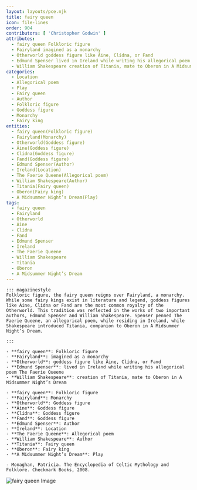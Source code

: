 ```yaml
---
layout: layouts/pce.njk
title: fairy queen
icon: file-lines
order: 904
contributors: [ 'Christopher Godwin' ]
attributes:
  - fairy queen Folkloric figure
  - Fairyland imagined as a monarchy
  - Otherworld goddess figure like Áine, Clídna, or Fand
  - Edmund Spenser lived in Ireland while writing his allegorical poem The Faerie Queene
  - William Shakespeare creation of Titania, mate to Oberon in A Midsummer Night’s Dream
categories:
  - Location
  - Allegorical poem
  - Play
  - Fairy queen
  - Author
  - Folkloric figure
  - Goddess figure
  - Monarchy
  - Fairy king
entities:
  - fairy queen(Folkloric figure)
  - Fairyland(Monarchy)
  - Otherworld(Goddess figure)
  - Áine(Goddess figure)
  - Clídna(Goddess figure)
  - Fand(Goddess figure)
  - Edmund Spenser(Author)
  - Ireland(Location)
  - The Faerie Queene(Allegorical poem)
  - William Shakespeare(Author)
  - Titania(Fairy queen)
  - Oberon(Fairy king)
  - A Midsummer Night’s Dream(Play)
tags:
  - fairy queen
  - Fairyland
  - Otherworld
  - Áine
  - Clídna
  - Fand
  - Edmund Spenser
  - Ireland
  - The Faerie Queene
  - William Shakespeare
  - Titania
  - Oberon
  - A Midsummer Night’s Dream
---
```

``` tab [group1:Info]
::: magazinestyle
Folkloric figure, the fairy queen reigns over Fairyland, a monarchy. While some fairy kings exist in literature and legend, goddess figures like Áine, Clídna or Fand are the most common royalty of the Otherworld. This tradition was reflected in the works of two important authors, Edmund Spenser and William Shakespeare. Spenser penned The Faerie Queene, an allegorical poem, while residing in Ireland, while Shakespeare introduced Titania, companion to Oberon in A Midsummer Night’s Dream.

:::
```
``` tab [group1:Attributes]
- **fairy queen**: Folkloric figure
- **Fairyland**: imagined as a monarchy
- **Otherworld**: goddess figure like Áine, Clídna, or Fand
- **Edmund Spenser**: lived in Ireland while writing his allegorical poem The Faerie Queene
- **William Shakespeare**: creation of Titania, mate to Oberon in A Midsummer Night’s Dream
```
``` tab [group1:Entities]
- **fairy queen**: Folkloric figure
- **Fairyland**: Monarchy
- **Otherworld**: Goddess figure
- **Áine**: Goddess figure
- **Clídna**: Goddess figure
- **Fand**: Goddess figure
- **Edmund Spenser**: Author
- **Ireland**: Location
- **The Faerie Queene**: Allegorical poem
- **William Shakespeare**: Author
- **Titania**: Fairy queen
- **Oberon**: Fairy king
- **A Midsummer Night’s Dream**: Play
```
``` tab [group1:Sources]
- Monaghan, Patricia. The Encyclopedia of Celtic Mythology and Folklore. Checkmark Books, 2008.
```
![fairy queen Image](https://upload.wikimedia.org/wikipedia/commons/thumb/1/1d/Johann_Heinrich_F%C3%BCssli_058.jpg/1200px-Johann_Heinrich_F%C3%BCssli_058.jpg)
